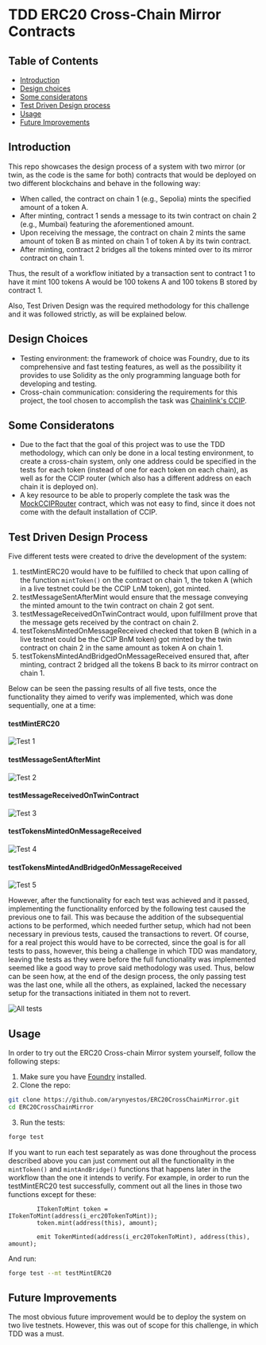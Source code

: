 # TDD ERC20 Cross-Chain Mirror Contracts

## Table of Contents
- [Introduction](#introduction)
- [Design choices](#design-choices)
- [Some consideratons](#some-considerations)
- [Test Driven Design process](#test-driven-design-process)
- [Usage](#usage)
- [Future Improvements](#future-improvements)

## Introduction

This repo showcases the design process of a system with two mirror (or twin, as the code is the same for both) contracts that would be deployed on two different blockchains and behave in the following way:
- When called, the contract on chain 1 (e.g., Sepolia) mints the specified amount of a token A.
- After minting, contract 1 sends a message to its twin contract on chain 2 (e.g., Mumbai) featuring the aforementioned amount.
- Upon receiving the message, the contract on chain 2 mints the same amount of token B as minted on chain 1 of token A by its twin contract.
- After minting, contract 2 bridges all the tokens minted over to its mirror contract on chain 1.

Thus, the result of a workflow initiated by a transaction sent to contract 1 to have it mint 100 tokens A would be 100 tokens A and 100 tokens B stored by contract 1.

Also, Test Driven Design was the required methodology for this challenge and it was followed strictly, as will be explained below.

## Design Choices

- Testing environment: the framework of choice was Foundry, due to its comprehensive and fast testing features, as well as the possibility it provides to use Solidity as the only programming language both for developing and testing.
- Cross-chain communication: considering the requirements for this project, the tool chosen to accomplish the task was [Chainlink's CCIP](https://docs.chain.link/ccip/).

## Some Consideratons

- Due to the fact that the goal of this project was to use the TDD methodology, which can only be done in a local testing environment, to create a cross-chain system, only one address could be specified in the tests for each token (instead of one for each token on each chain), as well as for the CCIP router (which also has a different address on each chain it is deployed on).
- A key resource to be able to properly complete the task was the [MockCCIPRouter](https://github.com/smartcontractkit/ccip/blob/ccip-develop/contracts%2Fsrc%2Fv0.8%2Fccip%2Ftest%2Fmocks%2FMockRouter.sol) contract, which was not easy to find, since it does not come with the default installation of CCIP.

## Test Driven Design Process

Five different tests were created to drive the development of the system:
1. testMintERC20 would have to be fulfilled to check that upon calling of the function `mintToken()` on the contract on chain 1, the token A (which in a live testnet could be the CCIP LnM token), got minted.
2. testMessageSentAfterMint would ensure that the message conveying the minted amount to the twin contract on chain 2 got sent.
3. testMessageReceivedOnTwinContract would, upon fulfillment prove that the message gets received by the contract on chain 2.
4. testTokensMintedOnMessageReceived checked that token B (which in a live testnet could be the CCIP BnM token) got minted by the twin contract on chain 2 in the same amount as token A on chain 1.
5. testTokensMintedAndBridgedOnMessageReceived ensured that, after minting, contract 2 bridged all the tokens B back to its mirror contract on chain 1.

Below can be seen the passing results of all five tests, once the functionality they aimed to verify was implemented, which was done sequentially, one at a time:
#### testMintERC20
![Test 1](https://github.com/arynyestos/ERC20CrossChainMirror/assets/33223441/f723aada-28fb-4f42-9d84-3777684b479b)
#### testMessageSentAfterMint
![Test 2](https://github.com/arynyestos/ERC20CrossChainMirror/assets/33223441/72f58125-f285-4eb5-b49b-9a9f93beac9c)
#### testMessageReceivedOnTwinContract
![Test 3](https://github.com/arynyestos/ERC20CrossChainMirror/assets/33223441/63813925-aea4-4bc5-80f8-8c43da839238)
#### testTokensMintedOnMessageReceived
![Test 4](https://github.com/arynyestos/ERC20CrossChainMirror/assets/33223441/60dda28f-c88f-4e4d-9d7d-0d30afd9b7d7)
#### testTokensMintedAndBridgedOnMessageReceived
![Test 5](https://github.com/arynyestos/ERC20CrossChainMirror/assets/33223441/df00097b-7462-4d66-b3d8-bd57272950b2)

However, after the functionality for each test was achieved and it passed, implementing the functionality enforced by the following test caused the previous one to fail. This was because the addition of the subsequential actions to be performed, which needed further setup, which had not been necessary in previous tests, caused the transactions to revert. Of course, for a real project this would have to be corrected, since the goal is for all tests to pass, however, this being a challenge in which TDD was mandatory, leaving the tests as they were before the full functionality was implemented seemed like a good way to prove said methodology was used. Thus, below can be seen how, at the end of the design process, the only passing test was the last one, while all the others, as explained, lacked the necessary setup for the transactions initiated in them not to revert.

![All tests](https://github.com/arynyestos/ERC20CrossChainMirror/assets/33223441/74f7a113-aaa9-4de3-b461-db7e2f64777f)

## Usage

In order to try out the ERC20 Cross-chain Mirror system yourself, follow the following steps:
1. Make sure you have [Foundry](https://book.getfoundry.sh/getting-started/installation) installed.
2. Clone the repo:
```bash
git clone https://github.com/arynyestos/ERC20CrossChainMirror.git
cd ERC20CrossChainMirror
```
3. Run the tests:
```bash
forge test
```

If you want to run each test separately as was done throughout the process described above you can just comment out all the functionality in the `mintToken()` and `mintAndBridge()` functions that happens later in the workflow than the one it intends to verify. For example, in order to run the testMintERC20 test successfully, comment out all the lines in those two functions except for these:
```Solidity
        ITokenToMint token = ITokenToMint(address(i_erc20TokenToMint));
        token.mint(address(this), amount);

        emit TokenMinted(address(i_erc20TokenToMint), address(this), amount);
```
And run:
```bash
forge test --mt testMintERC20
```

## Future Improvements

The most obvious future improvement would be to deploy the system on two live testnets. However, this was out of scope for this challenge, in which TDD was a must.
